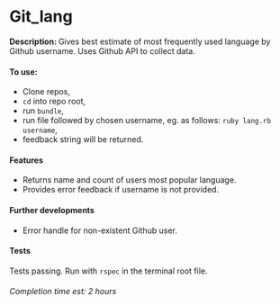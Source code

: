 # Git_lang

<b>Description: </b> Gives best estimate of most frequently used language by Github username. Uses Github API to collect data.

#### To use:
- Clone repos,
- `cd` into repo root,
- run `bundle`,
- run file followed by chosen username, eg. as follows: `ruby lang.rb username`,
- feedback string will be returned.

#### Features
- Returns name and count of users most popular language.
- Provides error feedback if username is not provided.

#### Further developments
- Error handle for non-existent Github user.

#### Tests
Tests passing. Run with `rspec` in the terminal root file.

###### Completion time est: 2 hours
